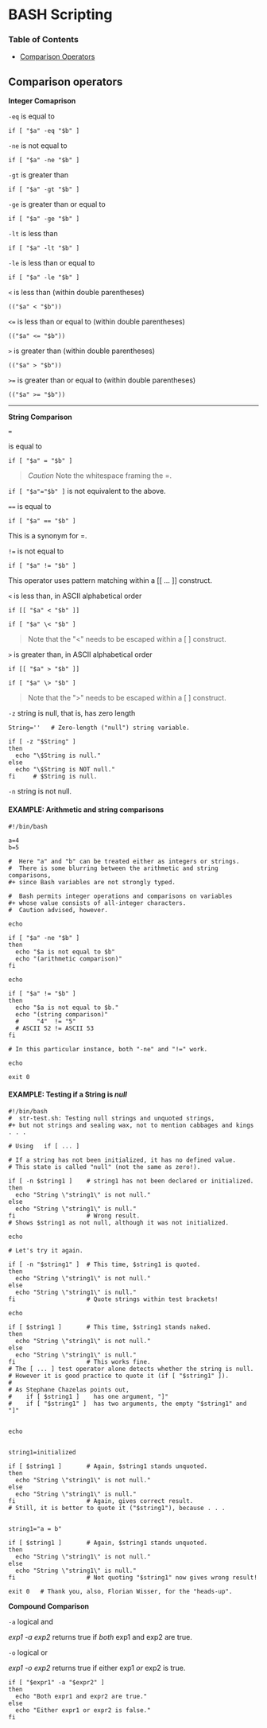# BASH Scripting

### Table of Contents
- [Comparison Operators](#comparison-operators)

## Comparison operators

**Integer Comaprison**

```-eq```
is equal to

	if [ "$a" -eq "$b" ]

```-ne```
is not equal to

	if [ "$a" -ne "$b" ]

```-gt```
is greater than

	if [ "$a" -gt "$b" ]

```-ge```
is greater than or equal to

	if [ "$a" -ge "$b" ]

```-lt```
is less than

	if [ "$a" -lt "$b" ]

```-le```
is less than or equal to

	if [ "$a" -le "$b" ]

```<```
is less than (within double parentheses)

	(("$a" < "$b"))

```<=```
is less than or equal to (within double parentheses)

	(("$a" <= "$b"))

```>```
is greater than (within double parentheses)

	(("$a" > "$b"))

```>=```
is greater than or equal to (within double parentheses)

	(("$a" >= "$b"))

- - -

**String Comparison**

```=```

is equal to

	if [ "$a" = "$b" ]

> *Caution*
Note the whitespace framing the =.

```if [ "$a"="$b" ]``` is not equivalent to the above.

```==```
is equal to

	if [ "$a" == "$b" ]

This is a synonym for =.

```!=```
is not equal to

	if [ "$a" != "$b" ]

This operator uses pattern matching within a [[ ... ]] construct.

```<```
is less than, in ASCII alphabetical order

	if [[ "$a" < "$b" ]]

	if [ "$a" \< "$b" ]

> Note that the "<" needs to be escaped within a [ ] construct.

```>```
is greater than, in ASCII alphabetical order

	if [[ "$a" > "$b" ]]

	if [ "$a" \> "$b" ]

> Note that the ">" needs to be escaped within a [ ] construct.


```-z```
string is null, that is, has zero length

 	String=''   # Zero-length ("null") string variable.

	if [ -z "$String" ]
	then
	  echo "\$String is null."
	else
	  echo "\$String is NOT null."
	fi     # $String is null.

```-n```
string is not null.

#### EXAMPLE: Arithmetic and string comparisons
	#!/bin/bash
	
	a=4
	b=5
	
	#  Here "a" and "b" can be treated either as integers or strings.
	#  There is some blurring between the arithmetic and string comparisons,
	#+ since Bash variables are not strongly typed.
	
	#  Bash permits integer operations and comparisons on variables
	#+ whose value consists of all-integer characters.
	#  Caution advised, however.
	
	echo
	
	if [ "$a" -ne "$b" ]
	then
	  echo "$a is not equal to $b"
	  echo "(arithmetic comparison)"
	fi
	
	echo
	
	if [ "$a" != "$b" ]
	then
	  echo "$a is not equal to $b."
	  echo "(string comparison)"
	  #     "4"  != "5"
	  # ASCII 52 != ASCII 53
	fi
	
	# In this particular instance, both "-ne" and "!=" work.
	
	echo
	
	exit 0

#### EXAMPLE: Testing if a String is *null*
	#!/bin/bash
	#  str-test.sh: Testing null strings and unquoted strings,
	#+ but not strings and sealing wax, not to mention cabbages and kings . . .
	
	# Using   if [ ... ]
	
	# If a string has not been initialized, it has no defined value.
	# This state is called "null" (not the same as zero!).
	
	if [ -n $string1 ]    # string1 has not been declared or initialized.
	then
	  echo "String \"string1\" is not null."
	else  
	  echo "String \"string1\" is null."
	fi                    # Wrong result.
	# Shows $string1 as not null, although it was not initialized.
	
	echo
	
	# Let's try it again.
	
	if [ -n "$string1" ]  # This time, $string1 is quoted.
	then
	  echo "String \"string1\" is not null."
	else  
	  echo "String \"string1\" is null."
	fi                    # Quote strings within test brackets!
	
	echo
	
	if [ $string1 ]       # This time, $string1 stands naked.
	then
	  echo "String \"string1\" is not null."
	else  
	  echo "String \"string1\" is null."
	fi                    # This works fine.
	# The [ ... ] test operator alone detects whether the string is null.
	# However it is good practice to quote it (if [ "$string1" ]).
	#
	# As Stephane Chazelas points out,
	#    if [ $string1 ]    has one argument, "]"
	#    if [ "$string1" ]  has two arguments, the empty "$string1" and "]" 
	
	
	echo
	
	
	string1=initialized
	
	if [ $string1 ]       # Again, $string1 stands unquoted.
	then
	  echo "String \"string1\" is not null."
	else  
	  echo "String \"string1\" is null."
	fi                    # Again, gives correct result.
	# Still, it is better to quote it ("$string1"), because . . .
	
	
	string1="a = b"
	
	if [ $string1 ]       # Again, $string1 stands unquoted.
	then
	  echo "String \"string1\" is not null."
	else  
	  echo "String \"string1\" is null."
	fi                    # Not quoting "$string1" now gives wrong result!
	
	exit 0   # Thank you, also, Florian Wisser, for the "heads-up".

**Compound Comparison**

```-a```
logical and

*exp1 -a exp2* returns true if *both* exp1 and exp2 are true.

```-o```
logical or

*exp1 -o exp2* returns true if either exp1 *or* exp2 is true.


	if [ "$expr1" -a "$expr2" ]
	then
	  echo "Both expr1 and expr2 are true."
	else
	  echo "Either expr1 or expr2 is false."
	fi
